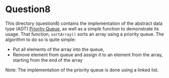 # Question8

This directory (question8) contains the implementation of the abstract data type (ADT) [Priority Queue](https://en.wikipedia.org/wiki/Priority_queue), as well as a simple function to demonstrate its usage. That function, `sortArray()` sorts an array using a priority queue. The algorithm to do so is quite simple: 

- Put all elements of the array into the queue, 
- Remove element from queue and assign it to an element from the array, starting from the end of the array 

Note: The implementation of the priority queue is done using a linked list. 
